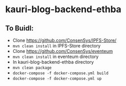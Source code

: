 # kauri-blog-backend-ethba

## To Buidl:

* Clone https://github.com/ConsenSys/IPFS-Store/
* `mvn clean install` in IPFS-Store directory
* Clone https://github.com/ConsenSys/eventeum
* `mvn clean install` in eventeum directory
* In kauri-blog-backend-ethba directory
* `mvn clean package`
* `docker-compose -f docker-compose.yml build`
* `docker-compose -f docker-compose.yml up`
